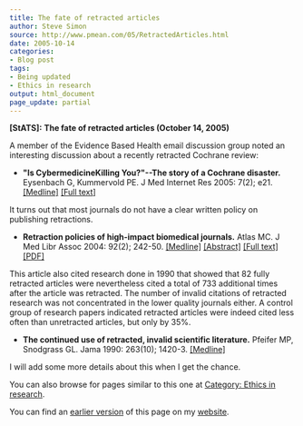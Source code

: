 ```yaml
---
title: The fate of retracted articles
author: Steve Simon
source: http://www.pmean.com/05/RetractedArticles.html
date: 2005-10-14
categories:
- Blog post
tags:
- Being updated
- Ethics in research
output: html_document
page_update: partial
---
```

**[StATS]:** **The fate of retracted articles
(October 14, 2005)**

A member of the Evidence Based Health email discussion group noted an
interesting discussion about a recently retracted Cochrane review:

- **"Is CybermedicineKilling You?"\--The story of a Cochrane
disaster.** Eysenbach G, Kummervold PE. J Med Internet Res 2005:
7(2); e21.
[\[Medline\]](http://www.ncbi.nlm.nih.gov/entrez/query.fcgi?cmd=Retrieve&db=PubMed&list_uids=15998612&dopt=Abstract)
[\[Full text\]](http://www.jmir.org/2005/2/e21)

It turns out that most journals do not have a clear written policy on
publishing retractions.

- **Retraction policies of high-impact biomedical journals.**
Atlas MC. J Med Libr Assoc 2004: 92(2); 242-50.
[\[Medline\]](http://www.ncbi.nlm.nih.gov/entrez/query.fcgi?cmd=Retrieve&db=PubMed&list_uids=15098054&dopt=Abstract)
[\[Abstract\]](http://www.pubmedcentral.gov/articlerender.fcgi?artid=385306&rendertype=abstract)
[\[Full
text\]](http://www.pubmedcentral.gov/articlerender.fcgi?artid=385306)
[\[PDF\]](http://www.pubmedcentral.gov/picrender.fcgi?artid=385306&blobtype=pdf)

This article also cited research done in 1990 that showed that 82
fully retracted articles were nevertheless cited a total of 733
additional times after the article was retracted. The number of
invalid citations of retracted research was not concentrated in the
lower quality journals either. A control group of research papers
indicated retracted articles were indeed cited less often than
unretracted articles, but only by 35%.

- **The continued use of retracted, invalid scientific literature.**
Pfeifer MP, Snodgrass GL. Jama 1990: 263(10); 1420-3.
[\[Medline\]](http://www.ncbi.nlm.nih.gov/entrez/query.fcgi?cmd=Retrieve&db=PubMed&list_uids=2406475&dopt=Abstract)

I will add some more details about this when I get the chance.



You can also browse
for pages similar to this one at [Category: Ethics in
research](../category/EthicsInResearch.html).

You can find an [earlier version][sim1] of this page on my [website][sim2].

[sim1]: http://www.pmean.com/05/RetractedArticles.html
[sim2]: http://www.pmean.com

